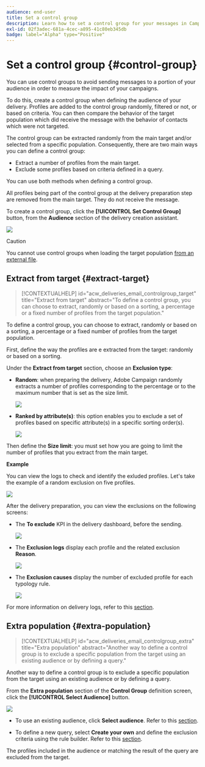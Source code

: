 ```yaml
---
audience: end-user
title: Set a control group
description: Learn how to set a control group for your messages in Campaign Web UI
exl-id: 02f3adec-681a-4cec-a895-41c80eb345db
badge: label="Alpha" type="Positive"
---
```

# Set a control group {#control-group}

You can use control groups to avoid sending messages to a portion of your audience in order to measure the impact of your campaigns.

To do this, create a control group when defining the audience of your delivery. Profiles are added to the control group randomly, filtered or not, or based on criteria. You can then compare the behavior of the target population which did receive the message with the behavior of contacts which were not targeted. 

The control group can be extracted randomly from the main target and/or selected from a specific population. Consequently, there are two main ways you can define a control group:

* Extract a number of profiles from the main target.
* Exclude some profiles based on criteria defined in a query.

You can use both methods when defining a control group.

All profiles being part of the control group at the delivery preparation step are removed from the main target. They do not receive the message.

To create a control group, click the **[!UICONTROL Set Control Group]** button, from the **Audience** section of the delivery creation assistant.

![](assets/control-group1.png)

>[!CAUTION]
>
>You cannot use control groups when loading the target population [from an external file](file-audience.md).


## Extract from target {#extract-target}

>[!CONTEXTUALHELP]
>id="acw_deliveries_email_controlgroup_target"
>title="Extract from target"
>abstract="To define a control group, you can choose to extract, randomly or based on a sorting, a percentage or a fixed number of profiles from the target population."

To define a control group, you can choose to extract, randomly or based on a sorting, a percentage or a fixed number of profiles from the target population.

First, define the way the profiles are e extracted from the target: randomly or based on a sorting.

Under the **Extract from target** section, choose an **Exclusion type**:

* **Random**: when preparing the delivery, Adobe Campaign  randomly extracts a number of profiles corresponding to the percentage or to the maximum number that is set as the size limit.

    ![](assets/control-group.png)

* **Ranked by attribute(s)**: this option enables you to exclude a set of profiles based on specific attribute(s) in a specific sorting order(s).

    ![](assets/control-group2.png)

Then define the **Size limit**: you must set how you are going to limit the number of profiles that you extract from the main target. 

**Example**

You can view the logs to check and identify the exluded profiles. Let's take the example of a random exclusion on five profiles.

![](assets/control-group4.png)

After the delivery preparation, you can view the exclusions on the following screens:

* The **To exclude** KPI in the delivery dashboard, before the sending.

    ![](assets/control-group5.png)

* The **Exclusion logs** display each profile and the related exclusion **Reason**.

    ![](assets/control-group6.png)

* The **Exclusion causes** display the number of excluded profile for each typology rule.

    ![](assets/control-group7.png)

For more information on delivery logs, refer to this [section](../monitor/delivery-logs.md).

## Extra population {#extra-population}

>[!CONTEXTUALHELP]
>id="acw_deliveries_email_controlgroup_extra"
>title="Extra population"
>abstract="Another way to define a control group is to exclude a specific population from the target using an existing audience or by defining a query."

Another way to define a control group is to exclude a specific population from the target using an existing audience or by defining a query.

From the **Extra population** section of the **Control Group** definition screen, click the **[!UICONTROL Select Audience]** button.

![](assets/control-group3.png)

* To use an existing audience, click **Select audience**. Refer to this [section](add-audience.md). 

* To define a new query, select **Create your own** and define the exclusion criteria using the rule builder. Refer to this [section](segment-builder.md). 

The profiles included in the audience or matching the result of the query are excluded from the target.